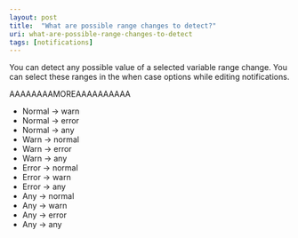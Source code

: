 ```yaml
---
layout: post
title:  "What are possible range changes to detect?"
uri: what-are-possible-range-changes-to-detect
tags: [notifications]
---
```


You can detect any possible value of a selected variable range change. You can select these ranges in the when case options while editing notifications.

AAAAAAAAMOREAAAAAAAAAA

*   Normal → warn
*   Normal → error
*   Normal → any
*   Warn → normal
*   Warn → error
*   Warn → any
*   Error → normal
*   Error → warn
*   Error → any
*   Any → normal
*   Any → warn
*   Any → error
*   Any → any
